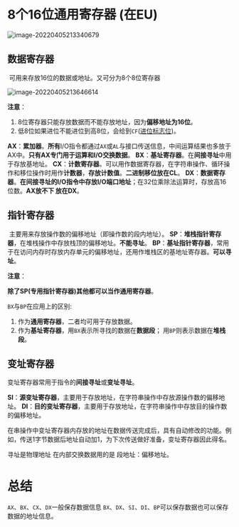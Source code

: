 # 8个16位通用寄存器 (在EU)

![image-20220405213340679](https://cdn.jsdelivr.net/gh/letengzz/Two-C@main/img/PM/Second/%E5%AF%84%E5%AD%98%E5%99%A8%E7%BB%93%E6%9E%84.png)

## 数据寄存器

​	可用来存放16位的数据或地址。又可分为8个8位寄存器

![image-20220405213646614](https://cdn.jsdelivr.net/gh/letengzz/Two-C@main/img/PM/Second/%E6%95%B0%E6%8D%AE%E5%AF%84%E5%AD%98%E5%99%A8.png)

**注意**：

1. 8位寄存器只能存放数据而不能存放地址，因为**偏移地址为16位**。
2. 低8位如果进位不能进位到高8位，会给到`CF`([进位标志位](标志寄存器/标志寄存器FR.md))。

**AX**：**累加器**。**所有**I/O指令都通过`AX`或`AL`与接口传送信息，中间运算结果也多放于AX中。**只有AX专门用于运算和I/O交换数据**。
**BX**：**基址寄存器**。在**间接寻址**中用于存放基地址。
**CX**：**计数寄存器**。可以用作数据寄存器，在字符串操作、循环操作和移位操作时用作**计数器**，**存放计数值**。**二进制移位放在CL**。
**DX**：**数据寄存器**。**在间接寻址的I/O指令中存放I/O端口地址**；在32位乘除法运算时，存放高16位数。**AX放不下 放在DX**。

## 指针寄存器

​	主要用来存放操作数的偏移地址（即操作数的段内地址）。
**SP**：**堆栈指针寄存器**，在堆栈操作中存放栈顶的偏移地址。**不能寻址**。
**BP**：**基址指针寄存器**，常用于在访问内存时存放内存单元的偏移地址，还用作堆栈区的基地址寄存器。**可以寻址**。

**注意**：

​	**除了SP(专用指针寄存器)其他都可以当作通用寄存器**。

`BX`与`BP`在应用上的区别:

1. 作为**通用寄存器**，二者均可用于存放数据。
2. 作为**基址寄存器**，用`BX`表示所寻找的数据在**数据段**； 用`BP`则表示数据在**堆栈段**。

## 变址寄存器

​	变址寄存器常用于指令的**间接寻址**或**变址寻址**。

**SI**：**源变址寄存器**，主要用于存放地址，在字符串操作中存放源操作数的偏移地址。
**DI**：**目的变址寄存器**，主要用于存放地址，在字符串操作中存放目的操作数的偏移地址。

​      在串操作中变址寄存器内存放的地址在数据传送完成后，具有自动修改的功能。例如，传送1字节数据后地址自动加1，为下次传送做好准备，变址寄存器因此得名。

寻址是物理地址 在内部交换数据用的是 段地址：偏移地址。

# 总结

`AX`、`BX`、`CX`、`DX`一般保存数据信息 `BX`、`DX`、`SI`、`DI`、`BP`可以保存数据也可以保存数据的地址信息。
